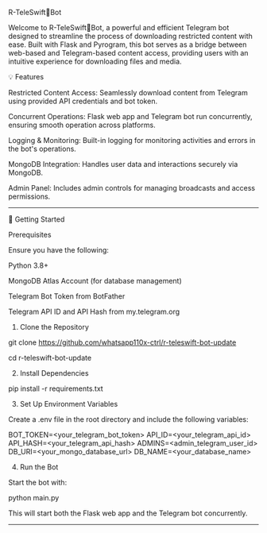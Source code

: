 R-TeleSwift💖Bot

Welcome to R-TeleSwift💖Bot, a powerful and efficient Telegram bot designed to streamline the process of downloading restricted content with ease. Built with Flask and Pyrogram, this bot serves as a bridge between web-based and Telegram-based content access, providing users with an intuitive experience for downloading files and media.

💡 Features

Restricted Content Access: Seamlessly download content from Telegram using provided API credentials and bot token.

Concurrent Operations: Flask web app and Telegram bot run concurrently, ensuring smooth operation across platforms.

Logging & Monitoring: Built-in logging for monitoring activities and errors in the bot's operations.

MongoDB Integration: Handles user data and interactions securely via MongoDB.

Admin Panel: Includes admin controls for managing broadcasts and access permissions.



---

🚀 Getting Started

Prerequisites

Ensure you have the following:

Python 3.8+

MongoDB Atlas Account (for database management)

Telegram Bot Token from BotFather

Telegram API ID and API Hash from my.telegram.org


1. Clone the Repository

git clone https://github.com/whatsapp110x-ctrl/r-teleswift-bot-update

cd r-teleswift-bot-update

2. Install Dependencies

pip install -r requirements.txt

3. Set Up Environment Variables

Create a .env file in the root directory and include the following variables:

BOT_TOKEN=<your_telegram_bot_token>
API_ID=<your_telegram_api_id>
API_HASH=<your_telegram_api_hash>
ADMINS=<admin_telegram_user_id>
DB_URI=<your_mongo_database_url>
DB_NAME=<your_database_name>

4. Run the Bot

Start the bot with:

python main.py

This will start both the Flask web app and the Telegram bot concurrently.


---
